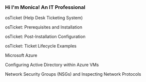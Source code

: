 ### Hi I'm Monica! An IT Professional

osTicket (Help Desk Ticketing System)

osTicket: Prerequisites and Installation

osTicket: Post-Installation Configuration

osTicket: Ticket Lifecycle Examples

Microsoft Azure

Configuring Active Directory within Azure VMs

Network Security Groups (NSGs) and Inspecting Network Protocols
